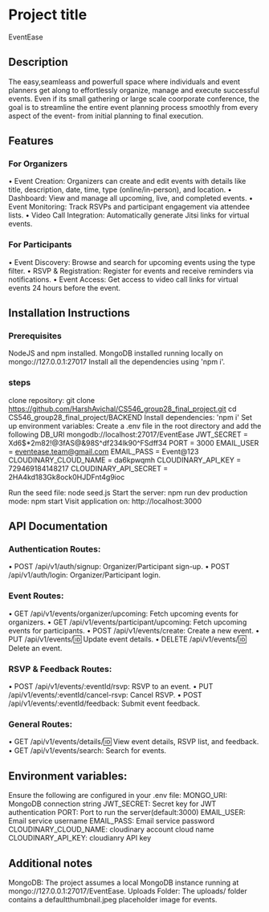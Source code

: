 # Project title
EventEase

## Description
The easy,seamleass and powerfull space where individuals and event planners get along to effortlessly organize, manage and execute successful events.
Even if its small gathering or large scale coorporate conference, the goal is to streamline the entire event planning process smoothly from every aspect of the event- from initial planning to final execution.

## Features
### For Organizers
• Event Creation: Organizers can create and edit events with details like title, description, date,
time, type (online/in-person), and location.
• Dashboard: View and manage all upcoming, live, and completed events.
• Event Monitoring: Track RSVPs and participant engagement via attendee lists.
• Video Call Integration: Automatically generate Jitsi links for virtual events.
### For Participants
• Event Discovery: Browse and search for upcoming events using the type filter.
• RSVP & Registration: Register for events and receive reminders via notifications.
• Event Access: Get access to video call links for virtual events 24 hours before the event.

## Installation Instructions
### Prerequisites
NodeJS and npm installed.
MongoDB installed running locally on mongo://127.0.0.1:27017
Install all the dependencies using 'npm i'.

### steps
clone repository: git clone https://github.com/HarshAvichal/CS546_group28_final_project.git
                  cd CS546_group28_final_project/BACKEND
Install dependencies: 'npm i'
Set up environment variables: Create a .env file in the root directory and add the following
                              DB_URI mongodb://localhost:27017/EventEase
                              JWT_SECRET = Xd6$*2m82!@3fAS@&98S^df234lk90^FSdff34
                              PORT = 3000
                              EMAIL_USER = eventease.team@gmail.com
                              EMAIL_PASS = Event@123
                              CLOUDINARY_CLOUD_NAME = da6kpwqmh
                              CLOUDINARY_API_KEY = 729469184148217
                              CLOUDINARY_API_SECRET = 2HA4kd183Gk8ock0HJDFnt4g9ioc

Run the seed file: node seed.js
Start the server: npm run dev
production mode: npm start 
Visit application on: http://localhost:3000

## API Documentation
### Authentication Routes:
• POST /api/v1/auth/signup: Organizer/Participant sign-up.
• POST /api/v1/auth/login: Organizer/Participant login.
### Event Routes:
• GET /api/v1/events/organizer/upcoming: Fetch upcoming events for organizers.
• GET /api/v1/events/participant/upcoming: Fetch upcoming events for participants.
• POST /api/v1/events/create: Create a new event.
• PUT /api/v1/events/:id: Update event details.
• DELETE /api/v1/events/:id: Delete an event.
### RSVP & Feedback Routes:
• POST /api/v1/events/:eventId/rsvp: RSVP to an event.
• PUT /api/v1/events/:eventId/cancel-rsvp: Cancel RSVP.
• POST /api/v1/events/:eventId/feedback: Submit event feedback.
### General Routes:
• GET /api/v1/events/details/:id: View event details, RSVP list, and feedback.
• GET /api/v1/events/search: Search for events.

## Environment variables:
Ensure the following are configured in your .env file:
MONGO_URI: MongoDB connection string
JWT_SECRET: Secret key for JWT authentication
PORT: Port to run the server(default:3000)
EMAIL_USER: Email service username
EMAIL_PASS: Email service password
CLOUDINARY_CLOUD_NAME: cloudinary account cloud name
CLOUDINARY_API_KEY: cloudianry API key

## Additional notes
MongoDB: The project assumes a local MongoDB instance running at mongo://127.0.0.1:27017/EventEase.
Uploads Folder: The uploads/ folder contains a defaultthumbnail.jpeg placeholder image for events.
